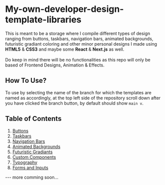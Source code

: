 # My-own-developer-design-template-libraries

This is meant to be a storage where I compile different types of design ranging from buttons, taskbars, navigation bars, animated backgrounds, futuristic gradiant coloring and other minor personal designs I made using **HTML5** & **CSS3** and maybe some **React** & **Next.js** as well.
<br><br>
Do keep in mind there will be no functionalities as this repo will only be based of Frontend Designs, Animation & Effects.

## How To Use?
To use by selecting the name of the branch for which the templates are named as accordingly, at the top left side of the repository scroll down after you have clicked the branch button, by default should show `main v`.

## Table of Contents
1. [Buttons](#buttons)
2. [Taskbars](#taskbars)
3. [Navigation Bars](#navigation-bars)
4. [Animated Backgrounds](#animated-backgrounds)
5. [Futuristic Gradiants](#futuristic-gradiants)
6. [Custom Components](#custom-components)
7. [Typography](#typography)
8. [Forms and Inputs](#forms-and-inputs)

--- more comming soon...
